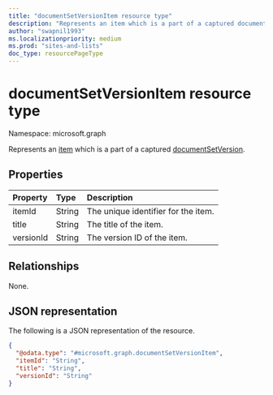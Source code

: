 ```yaml
---
title: "documentSetVersionItem resource type"
description: "Represents an item which is a part of a captured document set version."
author: "swapnil1993"
ms.localizationpriority: medium
ms.prod: "sites-and-lists"
doc_type: resourcePageType
---
```


# documentSetVersionItem resource type

Namespace: microsoft.graph

Represents an [item](../resources/listitem.md) which is a part of a captured [documentSetVersion](../resources/documentsetversion.md).

## Properties
|Property|Type|Description|
|:---|:---|:---|
|itemId|String| The unique identifier for the item. |
|title|String| The title of the item. |
|versionId|String| The version ID of the item.|

## Relationships
None.

## JSON representation
The following is a JSON representation of the resource.
<!-- {
  "blockType": "resource",
  "@odata.type": "microsoft.graph.documentSetVersionItem"
}
-->
``` json
{
  "@odata.type": "#microsoft.graph.documentSetVersionItem",
  "itemId": "String",
  "title": "String",
  "versionId": "String"
}
```

